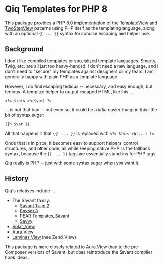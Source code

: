 # Qiq Templates for PHP 8

This package provides a PHP 8.0 implementation of the
[TemplateView](http://martinfowler.com/eaaCatalog/templateView.html) and
[TwoStepView](http://martinfowler.com/eaaCatalog/twoStepView.html) patterns
using PHP itself as the templating language, along with an optional `{{ ... }}`
syntax for concise escaping and helper use.

## Background

I don't like compiled templates or specialized template languages. Smarty, Twig,
etc. are all just too heavy-handed. I don't need a new language, and I don't
need to "secure" my templates against designers on my team. I am generally
happy with plain PHP as a template language.

However, I do find escaping tedious -- necessary, and easy enough, but tedious.
A template helper to output escaped HTML, like this ...

```
<?= $this->h($var) ?>
```

... is not that bad -- but even so, it could be a *little* easier. Imagine this
little bit of syntax sugar:

```
{{h $var }}
```

All that happens is that `{{h ... }}` is replaced with `<?= $this->h(...) ?>`.

Once that is in place, it becomes easy to support helpers, control structures,
and other code, all while keeping native PHP as the fallback syntax, because
the `{{ ... }}` tags are essentially stand-ins for PHP tags.

Qiq really is PHP -- just with some syntax sugar when you want it.

## History

Qiq's relatives include ...

- The Savant family:
    - [Savant 1 and 2](https://github.com/pmjones/savant)
    - [Savant 3](https://github.com/saltybeagle/Savant3)
    - [PEAR Templates_Savant](https://github.com/pear2/Templates_Savant/)
    - [Savvy](https://github.com/saltybeagle/Savvy)
- [Solar_View](http://solarphp.com/manual/views)
- [Aura.View](http://auraphp.com/packages/2.x/View.html)
- [Laminas View](https://docs.laminas.dev/laminas-view/) (nee Zend_View)

This package is more closely related to Aura.View than to the pre-Composer
versions of Savant, but does reintroduce the Savant compiler hook ideas.
